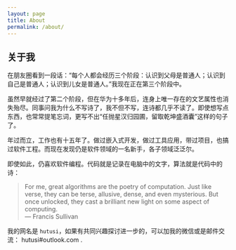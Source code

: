 ```yaml
---
layout: page
title: About
permalink: /about/
---
```


## 关于我

在朋友圈看到一段话：“每个人都会经历三个阶段：认识到父母是普通人；认识到自己是普通人；认识到儿女是普通人。”我现在正在第三个阶段中。

虽然早就经过了第二个阶段，但在华为十多年后，连身上唯一存在的文艺属性也消失殆尽。同事问我为什么不写诗了，我不但不写，连诗都几乎不读了。即使想写点东西，也常常提笔忘词，更写不出“任抛星汉归园圃，留取乾坤盛酒囊”这样的句子了。

年过而立，工作也有十五年了。做过嵌入式开发，做过工具应用，带过项目，也搞过软件工程。而现在发现仍是软件领域的一名新手，各子领域泛泛尔。

即使如此，仍喜欢软件编程。代码就是记录在电脑中的文字，算法就是代码中的诗：

> For me, great algorithms are the poetry of computation. Just like verse, they can be terse, allusive, dense, and even mysterious. But once unlocked, they cast a brilliant new light on some aspect of computing.     
> — Francis Sullivan

我的网名是 `hutusi`，如果有共同兴趣探讨进一步的，可以加我的微信或是邮件交流： hutusi#outlook.com .
